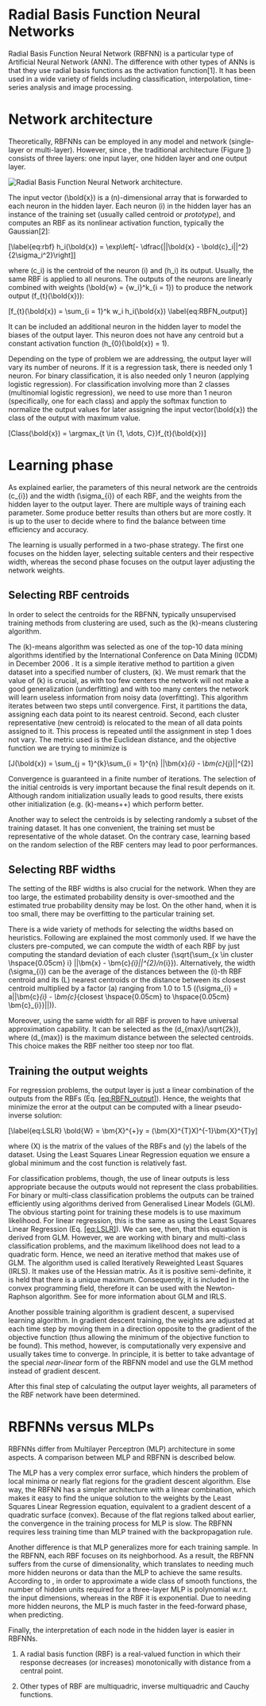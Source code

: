 # Radial Basis Function Neural Networks

Radial Basis Function Neural Network (RBFNN) is a particular
type of Artificial Neural Network (ANN). The difference with other types
of ANNs is that they use radial basis functions as the activation
function\[1\]. It has been used in a wide variety of fields including
classification, interpolation, time-series analysis and image
processing.

# Network architecture

Theoretically, RBFNNs can be employed in any model and network
(single-layer or multi-layer). However, since , the traditional
architecture (Figure [1](#fig:RBFN)) consists of three layers: one input
layer, one hidden layer and one output layer.

![Radial Basis Function Neural Network
architecture.](./images/RBFNN.png)

The input vector \(\bold{x}\) is a \(n\)-dimensional array that is
forwarded to each neuron in the hidden layer. Each neuron \(i\) in the
hidden layer has an instance of the training set (usually called
centroid or *prototype*), and computes an RBF as its nonlinear
activation function, typically the Gaussian\[2\]:

\[\label{eq:rbf}
    h_i(\bold{x}) = \exp\left[- \dfrac{||\bold{x} - \bold{c}_i||^2}{2\sigma_i^2}\right]\]

where \(c_i\) is the centroid of the neuron \(i\) and \(h_i\) its
output. Usually, the same RBF is applied to all neurons. The outputs of
the neurons are linearly combined with weights
\(\bold{w} = \{w_i\}^k_{i = 1}\) to produce the network output
\(f_{t}(\bold{x})\):

\[f_{t}(\bold{x}) = \sum_{i = 1}^k w_i h_i(\bold{x})
    \label{eq:RBFN_output}\]

It can be included an additional neuron in the hidden layer to model the
biases of the output layer. This neuron does not have any centroid but a
constant activation function \(h_{0}(\bold{x}) = 1\).

Depending on the type of problem we are addressing, the output layer
will vary its number of neurons. If it is a regression task, there is
needed only 1 neuron. For binary classification, it is also needed only
1 neuron (applying logistic regression). For classification involving
more than 2 classes (multinomial logistic regression), we need to use
more than 1 neuron (specifically, one for each class) and apply the
softmax function to normalize the output values for later assigning the
input vector\(\bold{x}\) the class of the output with maximum value.

\[Class(\bold{x}) = \argmax_{t \in \{1, \dots, C\}}f_{t}(\bold{x})\]

# Learning phase

As explained earlier, the parameters of this neural network are the
centroids \(c_{i}\) and the width \(\sigma_{i}\) of each RBF, and the
weights from the hidden layer to the output layer. There are multiple
ways of training each parameter. Some produce better results than others
but are more costly. It is up to the user to decide where to find the
balance between time efficiency and accuracy.

The learning is usually performed in a two-phase strategy. The first one
focuses on the hidden layer, selecting suitable centers and their
respective width, whereas the second phase focuses on the output layer
adjusting the network weights.

## Selecting RBF centroids

In order to select the centroids for the RBFNN, typically unsupervised
training methods from clustering are used, such as the \(k\)-means
clustering algorithm.

The \(k\)-means algorithm was selected as one of the top-10 data mining
algorithms identified by the International Conference on Data Mining
(ICDM) in December 2006 . It is a simple iterative method to partition a
given dataset into a specified number of clusters, \(k\). We must remark
that the value of \(k\) is crucial, as with too few centers the network
will not make a good generalization (underfitting) and with too many
centers the network will learn useless information from noisy data
(overfitting). This algorithm iterates between two steps until
convergence. First, it partitions the data, assigning each data point to
its nearest centroid. Second, each cluster representative (new centroid)
is relocated to the mean of all data points assigned to it. This process
is repeated until the assignment in step 1 does not vary. The metric
used is the Euclidean distance, and the objective function we are trying
to minimize is

\[J(\bold{x}) = \sum_{j = 1}^{k}\sum_{i = 1}^{n} ||\bm{x}_{i} - \bm{c}_{j}||^{2}\]

Convergence is guaranteed in a finite number of iterations. The
selection of the initial centroids is very important because the final
result depends on it. Although random initialization usually leads to
good results, there exists other initialization (e.g. \(k\)-means++)
which perform better.

Another way to select the centroids is by selecting randomly a subset of
the training dataset. It has one convenient, the training set must be
representative of the whole dataset. On the contrary case, learning
based on the random selection of the RBF centers may lead to poor
performances.

## Selecting RBF widths

The setting of the RBF widths is also crucial for the network. When they
are too large, the estimated probability density is over-smoothed and
the estimated true probability density may be lost. On the other hand,
when it is too small, there may be overfitting to the particular
training set.

There is a wide variety of methods for selecting the widths based on
heuristics. Following are explained the most commonly used. If we have
the clusters pre-computed, we can compute the width of each RBF by just
computing the standard deviation of each cluster
\(\sqrt{\sum_{x \in cluster \hspace{0.05cm} i} ||\bm{x} - \bm{c}_{i}||^{2}/n_{i}}\).
Alternatively, the width \(\sigma_{i}\) can be the average of the
distances between the \(i\)-th RBF centroid and its \(L\) nearest
centroids or the distance between its closest centroid multiplied by a
factor \(a\) ranging from 1.0 to 1.5
(\(\sigma_{i} = a||\bm{c}_{i} - \bm{c}_{closest \hspace{0.05cm} to \hspace{0.05cm} \bm{c}_{i}}||\)).

Moreover, using the same width for all RBF is proven to have universal
approximation capability. It can be selected as the
\(d_{max}/\sqrt{2k}\), where \(d_{max}\) is the maximum distance between
the selected centroids. This choice makes the RBF neither too steep nor
too flat.

## Training the output weights

For regression problems, the output layer is just a linear combination
of the outputs from the RBFs (Eq.
[\[eq:RBFN\_output\]](#eq:RBFN_output)). Hence, the weights that
minimize the error at the output can be computed with a linear
pseudo-inverse solution:

\[\label{eq:LSLR}
    \bold{W} = \bm{X}^{+}y = (\bm{X}^{T}X)^{-1}\bm{X}^{T}y\]

where \(X\) is the matrix of the values of the RBFs and \(y\) the labels
of the dataset. Using the Least Squares Linear Regression equation we
ensure a global minimum and the cost function is relatively fast.

For classification problems, though, the use of linear outputs is less
appropriate because the outputs would not represent the class
probabilities. For binary or multi-class classification problems the
outputs can be trained efficiently using algorithms derived from
Generalised Linear Models (GLM). The obvious starting point for training
these models is to use maximum likelihood. For linear regression, this
is the same as using the Least Squares Linear Regression (Eq.
[\[eq:LSLR\]](#eq:LSLR)). We can see, then, that this equation is
derived from GLM. However, we are working with binary and multi-class
classification problems, and the maximum likelihood does not lead to a
quadratic form. Hence, we need an iterative method that makes use of
GLM. The algorithm used is called Iteratively Reweighted Least Squares
(IRLS). It makes use of the Hessian matrix. As it is positive
semi-definite, it is held that there is a unique maximum. Consequently,
it is included in the convex programming field, therefore it can be used
with the Newton-Raphson algorithm. See  for more information about GLM
and IRLS.

Another possible training algorithm is gradient descent, a supervised
learning algorithm. In gradient descent training, the weights are
adjusted at each time step by moving them in a direction opposite to the
gradient of the objective function (thus allowing the minimum of the
objective function to be found). This method, however, is
computationally very expensive and usually takes time to converge. In
principle, it is better to take advantage of the special *near-linear*
form of the RBFNN model and use the GLM method instead of gradient
descent.

After this final step of calculating the output layer weights, all
parameters of the RBF network have been determined.

# RBFNNs versus MLPs

RBFNNs differ from Multilayer Perceptron (MLP) architecture in some
aspects. A comparison between MLP and RBFNN is described below.

The MLP has a very complex error surface, which hinders the problem of
local minima or nearly flat regions for the gradient descent algorithm.
Else way, the RBFNN has a simpler architecture with a linear
combination, which makes it easy to find the unique solution to the
weights by the Least Squares Linear Regression equation, equivalent to a
gradient descent of a quadratic surface (convex). Because of the flat
regions talked about earlier, the convergence in the training process
for MLP is slow. The RBFNN requires less training time than MLP trained
with the backpropagation rule.

Another difference is that MLP generalizes more for each training
sample. In the RBFNN, each RBF focuses on its neighborhood. As a result,
the RBFNN suffers from the curse of dimensionality, which translates to
needing much more hidden neurons or data than the MLP to achieve the
same results. According to , in order to approximate a wide class of
smooth functions, the number of hidden units required for a three-layer
MLP is polynomial w.r.t. the input dimensions, whereas in the RBF it is
exponential. Due to needing more hidden neurons, the MLP is much faster
in the feed-forward phase, when predicting.

Finally, the interpretation of each node in the hidden layer is easier
in RBFNNs.

1.  A radial basis function (RBF) is a real-valued function in which
    their response decreases (or increases) monotonically with distance
    from a central point.

2.  Other types of RBF are multiquadric, inverse multiquadric and Cauchy
    functions.
